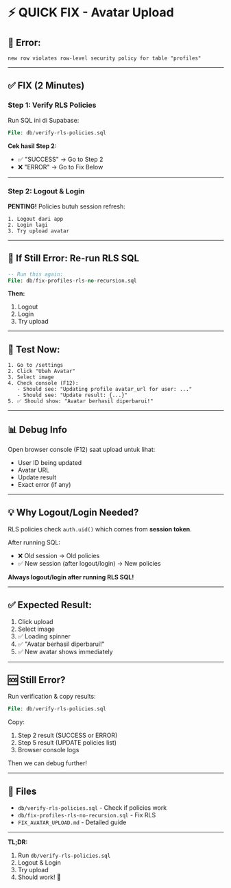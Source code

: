 # ⚡ QUICK FIX - Avatar Upload

## 🐛 Error:
```
new row violates row-level security policy for table "profiles"
```

---

## ✅ FIX (2 Minutes)

### Step 1: Verify RLS Policies

Run SQL ini di Supabase:
```sql
File: db/verify-rls-policies.sql
```

**Cek hasil Step 2:**
- ✅ "SUCCESS" → Go to Step 2
- ❌ "ERROR" → Go to Fix Below

---

### Step 2: Logout & Login

**PENTING!** Policies butuh session refresh:

```
1. Logout dari app
2. Login lagi
3. Try upload avatar
```

---

## 🔧 If Still Error: Re-run RLS SQL

```sql
-- Run this again:
File: db/fix-profiles-rls-no-recursion.sql
```

**Then:**
1. Logout
2. Login
3. Try upload

---

## 🧪 Test Now:

```
1. Go to /settings
2. Click "Ubah Avatar"  
3. Select image
4. Check console (F12):
   - Should see: "Updating profile avatar_url for user: ..."
   - Should see: "Update result: {...}"
5. ✅ Should show: "Avatar berhasil diperbarui!"
```

---

## 📊 Debug Info

Open browser console (F12) saat upload untuk lihat:
- User ID being updated
- Avatar URL
- Update result
- Exact error (if any)

---

## 💡 Why Logout/Login Needed?

RLS policies check `auth.uid()` which comes from **session token**.

After running SQL:
- ❌ Old session → Old policies
- ✅ New session (after logout/login) → New policies

**Always logout/login after running RLS SQL!**

---

## ✅ Expected Result:

1. Click upload
2. Select image
3. ✅ Loading spinner
4. ✅ "Avatar berhasil diperbarui!"
5. ✅ New avatar shows immediately

---

## 🆘 Still Error?

Run verification & copy results:
```sql
File: db/verify-rls-policies.sql
```

Copy:
1. Step 2 result (SUCCESS or ERROR)
2. Step 5 result (UPDATE policies list)
3. Browser console logs

Then we can debug further!

---

## 📁 Files

- `db/verify-rls-policies.sql` - Check if policies work
- `db/fix-profiles-rls-no-recursion.sql` - Fix RLS
- `FIX_AVATAR_UPLOAD.md` - Detailed guide

---

**TL;DR:**
1. Run `db/verify-rls-policies.sql`
2. Logout & Login
3. Try upload
4. Should work! 🎉
